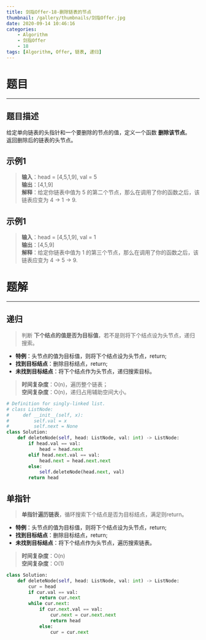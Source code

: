 ```yaml
---
title: 剑指Offer-18-删除链表的节点
thumbnail: /gallery/thumbnails/剑指Offer.jpg
date: 2020-09-14 10:46:16
categories:
    - Algorithm  
    - 剑指Offer  
    - 18
tags: [Algorithm, Offer, 链表, 递归]
---
```


# 题目
---
## 题目描述
给定单向链表的头指针和一个要删除的节点的值，定义一个函数 **删除该节点**。  
返回删除后的链表的头节点。
<!-- more -->

## 示例1
> **输入**：head = [4,5,1,9], val = 5  
> **输出**：[4,1,9]  
> **解释**：给定你链表中值为 5 的第二个节点，那么在调用了你的函数之后，该链表应变为 4 -> 1 -> 9.

## 示例1
> **输入**：head = [4,5,1,9], val = 1  
> **输出**：[4,5,9]  
> **解释**：给定你链表中值为 1 的第三个节点，那么在调用了你的函数之后，该链表应变为 4 -> 5 -> 9.

# 题解
---
## 递归
> 判断 **下个结点的值是否为目标值**，若不是则将下个结点设为头节点，递归搜索。

- **特例**：头节点的值为目标值，则将下个结点设为头节点，return;
- **找到目标结点**：删除目标结点，return;
- **未找到目标结点**：将下个结点作为头节点，递归搜索目标。

> **时间复杂度**：O(n)，遍历整个链表；  
> **空间复杂度**：O(n)，递归占用辅助空间大小。

```python
# Definition for singly-linked list.
# class ListNode:
#     def __init__(self, x):
#         self.val = x
#         self.next = None
class Solution:
    def deleteNode(self, head: ListNode, val: int) -> ListNode:
        if head.val == val:
            head = head.next
        elif head.next.val == val:
            head.next = head.next.next
        else:
            self.deleteNode(head.next, val)
        return head
```

## 单指针
> **单指针遍历链表**，循环搜索下个结点是否为目标结点，满足则return。

- **特例**：头节点的值为目标值，则将下个结点设为头节点，return;
- **找到目标结点**：删除目标结点，return;
- **未找到目标结点**：将下个结点作为头节点，遍历搜索链表。

> **时间复杂度**：O(n)  
> **空间复杂度**：O(1)

```python
class Solution:
    def deleteNode(self, head: ListNode, val: int) -> ListNode:
        cur = head
        if cur.val == val:
            return cur.next
        while cur.next:
            if cur.next.val == val:
                cur.next = cur.next.next
                return head
            else:
                cur = cur.next
```
